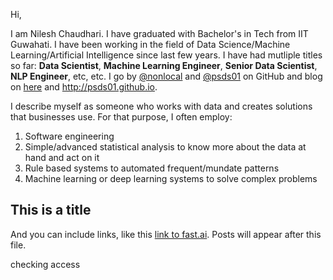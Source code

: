 Hi,

I am Nilesh Chaudhari. I have graduated with Bachelor's in Tech from IIT Guwahati. I have been working in the field of Data Science/Machine Learning/Artificial Intelligence since last few years. I have had mutliple titles so far: **Data Scientist**, **Machine Learning Engineer**, **Senior Data Scientist**, **NLP Engineer**, etc, etc. I go by [@nonlocal](https://github.com/nonlocal/) and [@psds01](https://github.com/psds01) on GitHub and blog on [here](https://nonlocal.github.io/) and http://psds01.github.io. 

I describe myself as someone who works with data and creates solutions that businesses use. For that purpose, I often employ:
1. Software engineering
2. Simple/advanced statistical analysis to know more about the data at hand and act on it
3. Rule based systems to automated frequent/mundate patterns
4. Machine learning or deep learning systems to solve complex problems



## This is a title

And you can include links, like this [link to fast.ai](https://www.fast.ai). Posts will appear after this file. 

checking access
